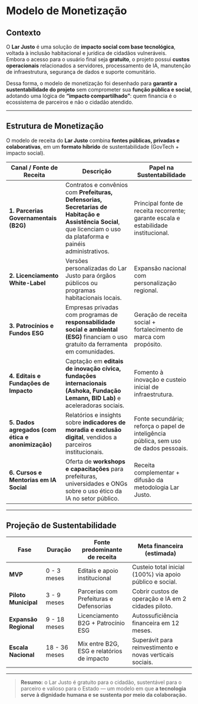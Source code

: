 # Modelo de Monetização  

## Contexto  

O **Lar Justo** é uma solução de **impacto social com base tecnológica**, voltada à inclusão habitacional e jurídica de cidadãos vulneráveis.  
Embora o acesso para o usuário final seja **gratuito**, o projeto possui **custos operacionais** relacionados a servidores, processamento de IA, manutenção de infraestrutura, segurança de dados e suporte comunitário.  

Dessa forma, o modelo de monetização foi desenhado para **garantir a sustentabilidade do projeto** sem comprometer sua **função pública e social**, adotando uma lógica de **“impacto compartilhado”**: quem financia é o ecossistema de parceiros e não o cidadão atendido.  

---

## Estrutura de Monetização  

O modelo de receita do **Lar Justo** combina **fontes públicas, privadas e colaborativas**, em um **formato híbrido** de sustentabilidade (GovTech + impacto social).  

| **Canal / Fonte de Receita** | **Descrição** | **Papel na Sustentabilidade** |
|-------------------------------|----------------|-------------------------------|
| **1. Parcerias Governamentais (B2G)** | Contratos e convênios com **Prefeituras, Defensorias, Secretarias de Habitação e Assistência Social**, que licenciam o uso da plataforma e painéis administrativos. | Principal fonte de receita recorrente; garante escala e estabilidade institucional. |
| **2. Licenciamento White-Label** | Versões personalizadas do Lar Justo para órgãos públicos ou programas habitacionais locais. | Expansão nacional com personalização regional. |
| **3. Patrocínios e Fundos ESG** | Empresas privadas com programas de **responsabilidade social e ambiental (ESG)** financiam o uso gratuito da ferramenta em comunidades. | Geração de receita social + fortalecimento de marca com propósito. |
| **4. Editais e Fundações de Impacto** | Captação em **editais de inovação cívica, fundações internacionais (Ashoka, Fundação Lemann, BID Lab)** e aceleradoras sociais. | Fomento à inovação e custeio inicial de infraestrutura. |
| **5. Dados agregados (com ética e anonimização)** | Relatórios e insights sobre **indicadores de moradia e exclusão digital**, vendidos a parceiros institucionais. | Fonte secundária; reforça o papel de inteligência pública, sem uso de dados pessoais. |
| **6. Cursos e Mentorias em IA Social** | Oferta de **workshops e capacitações** para prefeituras, universidades e ONGs sobre o uso ético da IA no setor público. | Receita complementar + difusão da metodologia Lar Justo. |

---

## Projeção de Sustentabilidade  

| **Fase** | **Duração** | **Fonte predominante de receita** | **Meta financeira (estimada)** |
|-----------|--------------|-----------------------------------|--------------------------------|
| **MVP** | 0 - 3 meses | Editais e apoio institucional | Custeio total inicial (100%) via apoio público e social. |
| **Piloto Municipal** | 3 - 9 meses | Parcerias com Prefeituras e Defensorias | Cobrir custos de operação e IA em 2 cidades piloto. |
| **Expansão Regional** | 9 - 18 meses | Licenciamento B2G + Patrocínio ESG | Autossuficiência financeira em 12 meses. |
| **Escala Nacional** | 18 - 36 meses | Mix entre B2G, ESG e relatórios de impacto | Superávit para reinvestimento e novas verticais sociais. |

---

> **Resumo:** o Lar Justo é gratuito para o cidadão, sustentável para o parceiro e valioso para o Estado — um modelo em que **a tecnologia serve à dignidade humana e se sustenta por meio da colaboração.**
